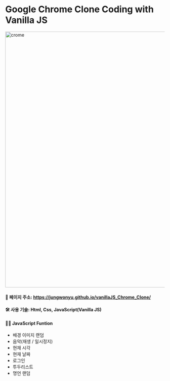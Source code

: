 # Google Chrome Clone Coding with Vanilla JS


<img width="805" alt="crome" src="https://user-images.githubusercontent.com/88152066/171429983-d70dfab2-5b09-4cab-823d-132c05126b2d.png">

#### 📍 페이지 주소: https://jungwonyu.github.io/vanillaJS_Chrome_Clone/
#### 🛠 사용 기술: Html, Css, JavaScript(Vanilla JS)
#### 💁‍♀️ JavaScript Funtion
- 배경 이미지 랜덤
- 음악(재생 / 일시정지)
- 현재 시각
- 현재 날짜
- 로그인
- 투두리스트
- 명언 랜덤
